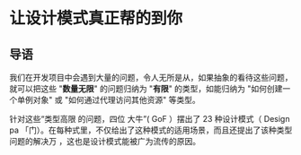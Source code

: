 # 让设计模式真正帮的到你

## 导语

我们在开发项目中会遇到大量的问题，令人无所是从，如果抽象的看待这些问题，就可以把这些 "**数量无限**" 的问题归纳为 "**有限**" 的类型，如能归纳为 "如何创建一个单例对象" 或 "如何通过代理访问其他资源" 等类型。

针对这些“类型高限 的问题，四位 大牛”( GoF ）摆出了 23 种设计模式（ Design pa 「门）。在每种式里，不仅给出了这种模式的适用场景，而且还提出了该种类型问题的解决万 ，这也是设计模式能被广为流传的原因。

